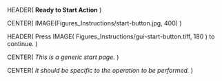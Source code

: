 HEADER( __Ready to Start Action__ )

CENTER( IMAGE(Figures_Instructions/start-button.jpg, 400) )
 
HEADER( Press IMAGE( Figures_Instructions/gui-start-button.tiff, 180 ) to continue. )

CENTER( *This is a generic start page.* )

CENTER( *It should be specific to the operation to be performed.* )
